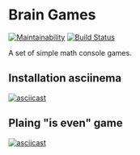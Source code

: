 # Brain Games

[![Maintainability](https://api.codeclimate.com/v1/badges/0fd1ea51124f8e640a1e/maintainability)](https://codeclimate.com/github/gudzii-ov/php-project-lvl1/maintainability)
[![Build Status](https://travis-ci.org/gudzii-ov/php-project-lvl1.svg?branch=master)](https://travis-ci.org/gudzii-ov/php-project-lvl1)

A set of simple math console games.

## Installation asciinema

[![asciicast](https://asciinema.org/a/254424.png)](https://asciinema.org/a/254424)

## Plaing "is even" game

[![asciicast](https://asciinema.org/a/256006.png)](https://asciinema.org/a/256006)
